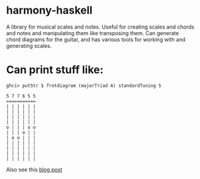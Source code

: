 # harmony-haskell
A library for musical scales and notes. Useful for creating  scales and chords and notes and manipulating them like transposing them. Can generate chord diagrams for the guitar, and has various tools for working with and generating scales.


Can print stuff like:
====================

	ghci> putStr $ fretdiagram (majorTriad A) standardTuning 5

	5 7 7 6 5 5
	===========
	| | | | | |
	| | | | | |
	| | | | | |
	| | | | | |
	o | | | o o
	| | | o | |
	| o o | | |
	| | | | | |
	| | | | | |
	| | | | | |
	| | | | | |


Also see this [blog post](http://kah0ona.github.io/software/haskell/2015/02/23/A-Journey-Into-Haskell-Chord-And-Scale-Library.html)
